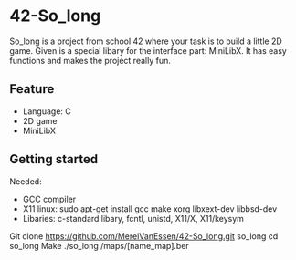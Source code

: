 # 42-So_long
So_long is a project from school 42 where your task is to build a little 2D game. Given is a special libary for the interface part: MiniLibX. It has easy functions and makes the project really fun.

## Feature
- Language: C
- 2D game
- MiniLibX

## Getting started

Needed:
- GCC compiler
- X11
    linux: sudo apt-get install gcc make xorg libxext-dev libbsd-dev
- Libaries: c-standard libary, fcntl, unistd, X11/X, X11/keysym

Git clone https://github.com/MerelVanEssen/42-So_long.git so_long
cd so_long
Make
./so_long /maps/[name_map].ber



